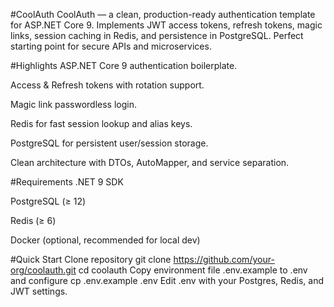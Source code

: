 #CoolAuth
CoolAuth — a clean, production-ready authentication template for ASP.NET Core 9.
Implements JWT access tokens, refresh tokens, magic links, session caching in Redis, and persistence in PostgreSQL.
Perfect starting point for secure APIs and microservices.

#Highlights
ASP.NET Core 9 authentication boilerplate.

Access & Refresh tokens with rotation support.

Magic link passwordless login.

Redis for fast session lookup and alias keys.

PostgreSQL for persistent user/session storage.

Clean architecture with DTOs, AutoMapper, and service separation.

#Requirements
.NET 9 SDK

PostgreSQL (≥ 12)

Redis (≥ 6)

Docker (optional, recommended for local dev)

#Quick Start
Clone repository
git clone https://github.com/your-org/coolauth.git
cd coolauth
Copy environment file .env.example to .env and configure
cp .env.example .env
Edit .env with your Postgres, Redis, and JWT settings.





